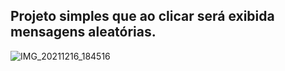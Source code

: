 ## Projeto simples que ao clicar será exibida mensagens aleatórias.
![IMG_20211216_184516](https://user-images.githubusercontent.com/92765775/146454237-8058c7c4-41a9-4494-bd3b-eca7b5427e83.jpg)
